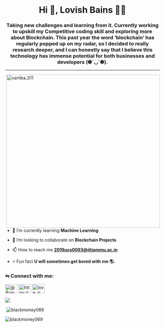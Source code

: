<h1 align="center">Hi 👋, Lovish Bains 👨🏻</h1>

<h3 align="center">Taking new challenges and learning from it. Currently working to upskill my Competitive coding skill and exploring more about Blockchain. This past year the word ‘blockchain’ has regularly popped up on my radar, so I decided to really research deeper, and I can honestly say that I believe this technology has immense potential for both businesses and developers (❁´◡`❁).</h3>

<hr>
<a href="#" ><img align="right" height="auto" src="https://media.giphy.com/media/L1R1tvI9svkIWwpVYr/giphy.gif" alt="vartika_511" height="100%" width="500px" /></a>


- 🌱 I’m currently learning **Machine Learning**

- 👯 I’m looking to collaborate on **Blockchain Projects**

- 📫 How to reach me **2019ucs0093@iitjammu.ac.in**

- ⚡ Fun fact **U will sometimes get bored with me 🌎.**

<h3 align="left">⇋ Connect with me:</h3>

<p align="left">
<a href="https://twitter.com/@BainsLovish" target="blank"><img align="center" src="https://raw.githubusercontent.com/rahuldkjain/github-profile-readme-generator/master/src/images/icons/Social/twitter.svg" alt="@BainsLovish" height="30" width="40" /></a>
<a href="https://www.linkedin.com/in/loveisbanes/" target="blank"><img align="center" src="https://raw.githubusercontent.com/rahuldkjain/github-profile-readme-generator/master/src/images/icons/Social/linked-in-alt.svg" alt="https://www.linkedin.com/in/loveisbanes/" height="30" width="40" /></a>
<a href="https://instagram.com/love_is_bane_s" target="blank"><img align="center" src="https://raw.githubusercontent.com/rahuldkjain/github-profile-readme-generator/master/src/images/icons/Social/instagram.svg" alt="love_is_bane_s" height="30" width="40" /></a>
</p>
<img align="center" src="https://komarev.com/ghpvc/?username=blackmoney069&color=green&style="plastic" />



 

<p>&nbsp;<img align="center" src="https://github-readme-stats.vercel.app/api?username=blackmoney069&theme=radical" alt="blackmoney069" /></p>

<p><img align="center" src="https://github-readme-streak-stats.herokuapp.com/?user=blackmoney069&theme=radical" alt="blackmoney069" /></p>


